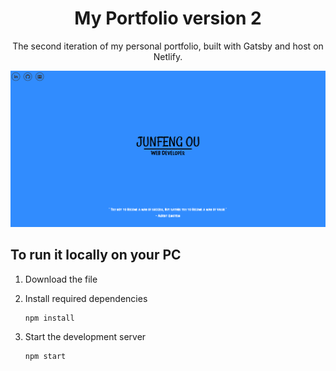 <h1 align="center">
  My Portfolio version 2
</h1>

<p align="center">
    The second iteration of my personal portfolio, built with Gatsby and host on Netlify.
</p>

![Application](src/img/Portfolio.png)

## To run it locally on your PC

1. Download the file

2. Install required dependencies

   ```sh
   npm install
   ```

3. Start the development server

   ```sh
   npm start
   ```
